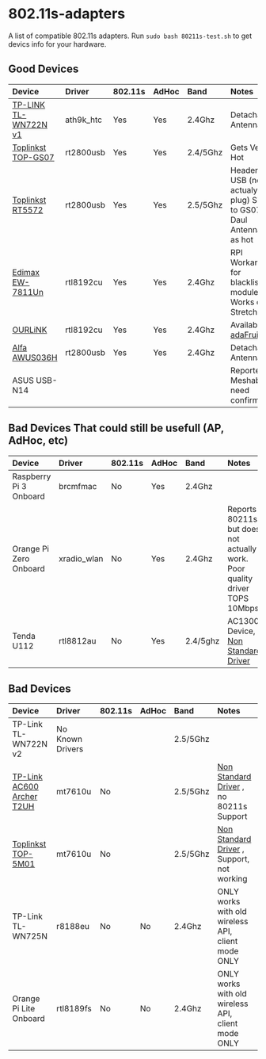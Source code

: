 # 802.11s-adapters
A list of compatible 802.11s adapters.
Run `sudo bash 80211s-test.sh` to get devics info for your hardware.

## Good Devices

| Device                    | Driver       | 802.11s | AdHoc | Band | Notes      |
| :------------------------ | :----------- | :------ | :-----| :----| :----------|
| [TP-LINK TL-WN722N v1](tplink-tl-wn722n-v1/tplink-tl-wn722n-v1.md)| ath9k_htc | Yes | Yes | 2.4Ghz |Detachable Antenna |
| [Toplinkst TOP-GS07](toplinkst-top-gs07/toplinkst-top-gs07.md)    | rt2800usb | Yes | Yes | 2.4/5Ghz |Gets Very Hot      |
| [Toplinkst RT5572](toplinkst-rt5572/toplinkst-top-5m01.md) | rt2800usb | Yes | Yes | 2.5/5Ghz | Headers for USB (no actualy usb plug) Similar to GS07, Daul Antenna not as hot |
| [Edimax EW-7811Un](edimax-ew-7811un/edimax-ew-7811un.md) | rtl8192cu | Yes | Yes | 2.4Ghz | RPI Workaround for blacklisted module. Works on Stretch |
| [OURLiNK](ourlink-150m/ourlink-150m.md) | rtl8192cu | Yes | Yes | 2.4Ghz | Available [adaFruit](https://www.adafruit.com/product/1012) |
| [Alfa AWUS036H](alfa-AWUS036H/alfa-AWUS036H.md) | rt2800usb | Yes | Yes | 2.4Ghz | Detachable Antenna |
| ASUS USB-N14 | | | || Reported Meshable, need confirmation |


## Bad Devices That could still be usefull (AP, AdHoc, etc)
| Device                    | Driver       | 802.11s | AdHoc | Band | Notes      |
| :------------------------ | :----------- | :------ | :-----| :----| :----------|
| Raspberry Pi 3 Onboard | brcmfmac | No | Yes | 2.4Ghz | |
| Orange Pi Zero Onboard | xradio_wlan | No | Yes | 2.4Ghz | Reports 80211s but does not actually work. Poor quality driver TOPS 10Mbps|
| Tenda U112              | rtl8812au | No | Yes | 2.4/5ghz | AC1300 Device, [Non Standard Driver](https://github.com/xxNull-lsk/rtl8812AU/tree/2087f8addfa255c4c452260d4abc1645293158d4) |

## Bad Devices 
| Device                    | Driver       | 802.11s | AdHoc | Band | Notes      |
| :------------------------ | :----------- | :------ | :-----| :----| :----------|
| TP-Link TL-WN722N v2      | No Known Drivers | | | 2.5/5Ghz | |
| [TP-Link AC600 Archer T2UH](tplink-ac600-t2uh/tplink-ac600-t2uh.md) | mt7610u | No | | 2.5/5Ghz| [Non Standard Driver](https://github.com/ulli-kroll/mt7610u) , no 80211s Support |
| [Toplinkst TOP-5M01](toplinkst-top-5m01/toplinkst-top-5m01.md) | mt7610u | No | | 2.5/5Ghz| [Non Standard Driver](https://github.com/ulli-kroll/mt7610u) , Support, not working |
| TP-Link TL-WN725N          | r8188eu | No | No | 2.4Ghz | ONLY works with old wireless API, client mode ONLY | 
| Orange Pi Lite Onboard | rtl8189fs | No | No | 2.4Ghz | ONLY works with old wireless API, client mode ONLY |
